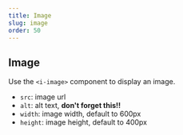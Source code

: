 ```yaml
---
title: Image
slug: image
order: 50
---
```



## Image

Use the `<i-image>` component to display an image.

- `src`: image url
- `alt`: alt text, **don't forget this!!**
- `width`: image width, default to 600px
- `height`: image height, default to 400px

<i-image
    src="https://nbjrajrmujlgxmcvqsge.supabase.co/storage/v1/object/public/strapi/files/1.1.png-e1cb314dd72c8b8360d0cdddc949b81f.png"
    alt="Illustration of a sea of dark and bright dots (bits) with islands in it"
    width="678"
    height="435"
/>
